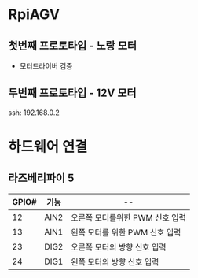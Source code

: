 # RpiAGV
## 첫번째 프로토타입 - 노랑 모터
- 모터드라이버 검증
## 두번째 프로토타입 - 12V 모터 
ssh: 192.168.0.2


# 하드웨어 연결 
## 라즈베리파이 5

|GPIO#|기능|--|
|------|---|--|
|12|AIN2|오른쪽 모터를위한  PWM 신호 입력|  
|13|AIN1|왼쪽 모터를 위한 PWM 신호 입력|
|23|DIG2|오른쪽 모터의 방향 신호 입력|
|24|DIG1|왼쪽 모터의 방향 신호 입력|

